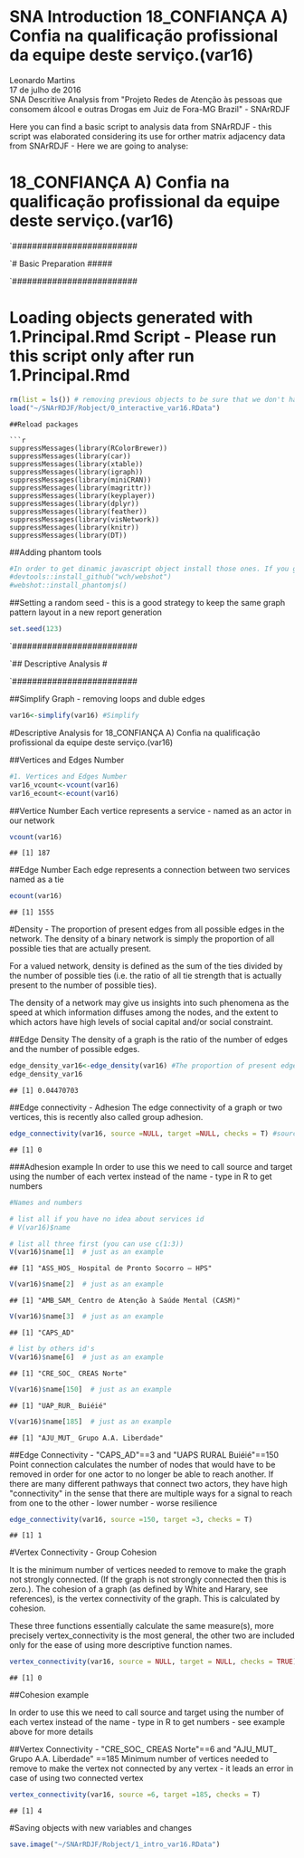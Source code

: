 # SNA Introduction 18_CONFIANÇA A) Confia na qualificação profissional da equipe deste serviço.(var16)
Leonardo Martins  
17 de julho de 2016  
SNA Descritive Analysis from "Projeto Redes de Atenção às pessoas que consomem álcool e outras Drogas em Juiz de Fora-MG   Brazil"  - SNArRDJF

Here you can find a basic script to analysis data from SNArRDJF - this script was elaborated considering its use for orther matrix adjacency data from SNArRDJF - Here we are going to analyse:

# 18_CONFIANÇA A) Confia na qualificação profissional da equipe deste serviço.(var16)

`#########################

`# Basic Preparation #####

`#########################

# Loading objects generated with 1.Principal.Rmd Script - Please run this script only after run 1.Principal.Rmd

```r
rm(list = ls()) # removing previous objects to be sure that we don't have objects conflicts name
load("~/SNArRDJF/Robject/0_interactive_var16.RData")
```

```
##Reload packages

```r
suppressMessages(library(RColorBrewer))
suppressMessages(library(car))
suppressMessages(library(xtable))
suppressMessages(library(igraph))
suppressMessages(library(miniCRAN))
suppressMessages(library(magrittr))
suppressMessages(library(keyplayer))
suppressMessages(library(dplyr))
suppressMessages(library(feather))
suppressMessages(library(visNetwork))
suppressMessages(library(knitr))
suppressMessages(library(DT))
```
##Adding phantom tools

```r
#In order to get dinamic javascript object install those ones. If you get problems installing go to Stackoverflow.com and type your error to discover what to do. In some cases the libraries need to be intalled in outside R libs.
#devtools::install_github("wch/webshot")
#webshot::install_phantomjs()
```
##Setting a random seed - this is a good strategy to keep the same graph pattern layout in a new report generation

```r
set.seed(123)
```

`#########################

`## Descriptive Analysis #

`#########################

##Simplify Graph - removing loops and duble edges 

```r
var16<-simplify(var16) #Simplify
```
#Descriptive Analysis for 18_CONFIANÇA A) Confia na qualificação profissional da equipe deste serviço.(var16)

##Vertices and Edges Number

```r
#1. Vertices and Edges Number
var16_vcount<-vcount(var16)
var16_ecount<-ecount(var16)
```
##Vertice Number
Each vertice represents a service - named as an actor in our network

```r
vcount(var16)
```

```
## [1] 187
```
##Edge Number
Each edge represents a connection between two services named as a tie

```r
ecount(var16)
```

```
## [1] 1555
```

#Density - The proportion of present edges from all possible edges in the network.
The density of a binary network is simply the proportion of all possible ties that are actually present.

For a valued network, density is defined as the sum of the ties divided by the number of possible ties (i.e. the ratio of all tie strength that is actually present to the number of possible ties).  

The density of a network may give us insights into such phenomena as the speed at which information diffuses among the nodes, and the extent to which actors have high levels of social capital and/or social constraint.


##Edge Density
The density of a graph is the ratio of the number of edges and the number of possible edges.

```r
edge_density_var16<-edge_density(var16) #The proportion of present edges from all possible edges in the network.
edge_density_var16
```

```
## [1] 0.04470703
```
##Edge connectivity - Adhesion
The edge connectivity of a graph or two vertices, this is recently also called group adhesion.

```r
edge_connectivity(var16, source =NULL, target =NULL, checks = T) #source and target can be replaced - their are here just as default
```

```
## [1] 0
```
###Adhesion example
In order to use this we need to call source and target using the number of each vertex instead of the name - type in R to get numbers


```r
#Names and numbers

# list all if you have no idea about services id
# V(var16)$name 

# list all three first (you can use c(1:3))
V(var16)$name[1]  # just as an example
```

```
## [1] "ASS_HOS_ Hospital de Pronto Socorro – HPS"
```

```r
V(var16)$name[2]  # just as an example
```

```
## [1] "AMB_SAM_ Centro de Atenção à Saúde Mental (CASM)"
```

```r
V(var16)$name[3]  # just as an example
```

```
## [1] "CAPS_AD"
```

```r
# list by others id's
V(var16)$name[6]  # just as an example
```

```
## [1] "CRE_SOC_ CREAS Norte"
```

```r
V(var16)$name[150]  # just as an example
```

```
## [1] "UAP_RUR_ Buiéié"
```

```r
V(var16)$name[185]  # just as an example
```

```
## [1] "AJU_MUT_ Grupo A.A. Liberdade"
```
##Edge Connectivity - "CAPS_AD"==3 and "UAPS RURAL Buiéié"==150
Point connection calculates the number of nodes that would have to be removed in order for one actor to no longer be able to reach another.  If there are many different pathways that connect two actors, they have high "connectivity" in the sense that there are multiple ways for a signal to reach from one to the other - lower number - worse resilience 


```r
edge_connectivity(var16, source =150, target =3, checks = T) 
```

```
## [1] 1
```

#Vertex Connectivity - Group Cohesion

It is the minimum number of vertices needed to remove to make the graph not strongly connected. (If the graph is not strongly connected then this is zero.). The cohesion of a graph (as defined by White and Harary, see references), is the vertex connectivity of the graph. This is calculated by cohesion.

These three functions essentially calculate the same measure(s), more precisely vertex_connectivity is the most general, the other two are included only for the ease of using more descriptive function names.


```r
vertex_connectivity(var16, source = NULL, target = NULL, checks = TRUE)
```

```
## [1] 0
```

##Cohesion example

In order to use this we need to call source and target using the number of each vertex instead of the name - type in R to get numbers - see example above for more details 

##Vertex Connectivity - "CRE_SOC_ CREAS Norte"==6 and "AJU_MUT_ Grupo A.A. Liberdade" ==185
Minimum number of vertices needed to remove to make the vertex not connected by any vertex - it leads an error in case of using two connected vertex 

```r
vertex_connectivity(var16, source =6, target =185, checks = T) 
```

```
## [1] 4
```

#Saving objects with new variables and changes

```r
save.image("~/SNArRDJF/Robject/1_intro_var16.RData") 
```
